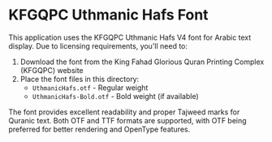 # KFGQPC Uthmanic Hafs Font

This application uses the KFGQPC Uthmanic Hafs V4 font for Arabic text display. Due to licensing requirements, you'll need to:

1. Download the font from the King Fahad Glorious Quran Printing Complex (KFGQPC) website
2. Place the font files in this directory:
   - `UthmanicHafs.otf` - Regular weight
   - `UthmanicHafs-Bold.otf` - Bold weight (if available)

The font provides excellent readability and proper Tajweed marks for Quranic text. Both OTF and TTF formats are supported, with OTF being preferred for better rendering and OpenType features.
